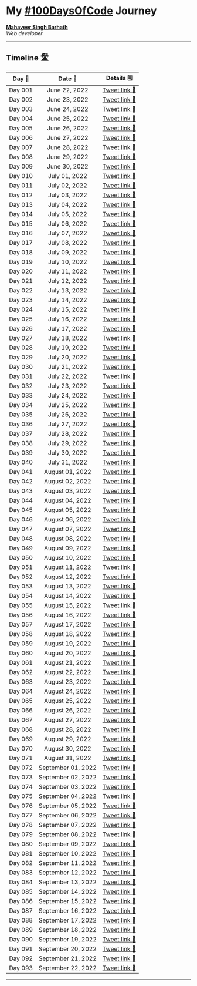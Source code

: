 # My [#100DaysOfCode](https://twitter.com/its_mavi_dev/status/1539475529598107649) Journey

**[Mahaveer Singh Barhath](https://github.com/its-mavi-dev)**  
*Web developer* 

---

## Timeline 🛣️

|**Day 📌**|**Date 📆**| **Details 🗒️**|
|:-:|:-:|-|
|Day 001|June 22, 2022|  [Tweet link 🔗](https://twitter.com/its_mavi_dev/status/1539602033782976514)|
|Day 002|June 23, 2022|  [Tweet link 🔗](https://twitter.com/its_mavi_dev/status/1539972445888970758)|
|Day 003|June 24, 2022|  [Tweet link 🔗](https://twitter.com/its_mavi_dev/status/1540363369030754304)|
|Day 004|June 25, 2022|  [Tweet link 🔗](https://twitter.com/its_mavi_dev/status/1540719927120003072)|
|Day 005|June 26, 2022|  [Tweet link 🔗](https://twitter.com/its_mavi_dev/status/1541063892679675904)|
|Day 006|June 27, 2022|  [Tweet link 🔗](https://twitter.com/its_mavi_dev/status/1541445111103762433)|
|Day 007|June 28, 2022|  [Tweet link 🔗](https://twitter.com/its_mavi_dev/status/1541803663521648647)|
|Day 008|June 29, 2022|  [Tweet link 🔗](https://twitter.com/its_mavi_dev/status/1542170237977923586)|
|Day 009|June 30, 2022|  [Tweet link 🔗](https://twitter.com/its_mavi_dev/status/1542526436338044929)|
|Day 010|July 01, 2022|  [Tweet link 🔗](https://twitter.com/its_mavi_dev/status/1542879463825821696)|
|Day 011|July 02, 2022|  [Tweet link 🔗](https://twitter.com/its_mavi_dev/status/1543255757147082752)|
|Day 012|July 03, 2022|  [Tweet link 🔗](https://twitter.com/its_mavi_dev/status/1543586175650148353)|
|Day 013|July 04, 2022|  [Tweet link 🔗](https://twitter.com/its_mavi_dev/status/1543949100760018946)|
|Day 014|July 05, 2022|  [Tweet link 🔗](https://twitter.com/its_mavi_dev/status/1544338442552614913)|
|Day 015|July 06, 2022|  [Tweet link 🔗](https://twitter.com/its_mavi_dev/status/1544688951113289728)|
|Day 016|July 07, 2022|  [Tweet link 🔗](https://twitter.com/its_mavi_dev/status/1545050791060598784)|
|Day 017|July 08, 2022|  [Tweet link 🔗](https://twitter.com/its_mavi_dev/status/1545434715527999489)|
|Day 018|July 09, 2022|  [Tweet link 🔗](https://twitter.com/its_mavi_dev/status/1545767771950424064)|
|Day 019|July 10, 2022|  [Tweet link 🔗](https://twitter.com/its_mavi_dev/status/1546157584402358272)|
|Day 020|July 11, 2022|  [Tweet link 🔗](https://twitter.com/its_mavi_dev/status/1546515935619874817)|
|Day 021|July 12, 2022|  [Tweet link 🔗](https://twitter.com/its_mavi_dev/status/1546870985475108864)|
|Day 022|July 13, 2022|  [Tweet link 🔗](https://twitter.com/its_mavi_dev/status/1547213724192493569)|
|Day 023|July 14, 2022|  [Tweet link 🔗](https://twitter.com/its_mavi_dev/status/1547591708187447296)|
|Day 024|July 15, 2022|  [Tweet link 🔗](https://twitter.com/its_mavi_dev/status/1547917435780878337)|
|Day 025|July 16, 2022|  [Tweet link 🔗](https://twitter.com/its_mavi_dev/status/1548316953974304768)|
|Day 026|July 17, 2022|  [Tweet link 🔗](https://twitter.com/its_mavi_dev/status/1548647050585468929)|
|Day 027|July 18, 2022|  [Tweet link 🔗](https://twitter.com/its_mavi_dev/status/1549026410836422657)|
|Day 028|July 19, 2022|  [Tweet link 🔗](https://twitter.com/its_mavi_dev/status/1549384291871752192)|
|Day 029|July 20, 2022|  [Tweet link 🔗](https://twitter.com/its_mavi_dev/status/1549738602565087232)|
|Day 030|July 21, 2022|  [Tweet link 🔗](https://twitter.com/its_mavi_dev/status/1550110902774812672)|
|Day 031|July 22, 2022|  [Tweet link 🔗](https://twitter.com/its_mavi_dev/status/1550488100295839749)|
|Day 032|July 23, 2022|  [Tweet link 🔗](https://twitter.com/its_mavi_dev/status/1550843214613323776)|
|Day 033|July 24, 2022|  [Tweet link 🔗](https://twitter.com/its_mavi_dev/status/1551204244489121793)|
|Day 034|July 25, 2022|  [Tweet link 🔗](https://twitter.com/its_mavi_dev/status/1551587636405739521)|
|Day 035|July 26, 2022|  [Tweet link 🔗](https://twitter.com/its_mavi_dev/status/1551944864392445952)|
|Day 036|July 27, 2022|  [Tweet link 🔗](https://twitter.com/its_mavi_dev/status/1552314263276232704)|
|Day 037|July 28, 2022|  [Tweet link 🔗](https://twitter.com/its_mavi_dev/status/1552672654775418880)|
|Day 038|July 29, 2022|  [Tweet link 🔗](https://twitter.com/its_mavi_dev/status/1553008041838415873)|
|Day 039|July 30, 2022|  [Tweet link 🔗](https://twitter.com/its_mavi_dev/status/1553375149638176768)|
|Day 040|July 31, 2022|  [Tweet link 🔗](https://twitter.com/its_mavi_dev/status/1553746770731372545)|
|Day 041|August 01, 2022|  [Tweet link 🔗](https://twitter.com/its_mavi_dev/status/1554114114729160705)|
|Day 042|August 02, 2022|  [Tweet link 🔗](https://twitter.com/its_mavi_dev/status/1554456953707167744)|
|Day 043|August 03, 2022|  [Tweet link 🔗](https://twitter.com/its_mavi_dev/status/1554844930602061825)|
|Day 044|August 04, 2022|  [Tweet link 🔗](https://twitter.com/its_mavi_dev/status/1555205586887004161)|
|Day 045|August 05, 2022|  [Tweet link 🔗](https://twitter.com/its_mavi_dev/status/1555574790328823809)|
|Day 046|August 06, 2022|  [Tweet link 🔗](https://twitter.com/its_mavi_dev/status/1555915311710613515)|
|Day 047|August 07, 2022|  [Tweet link 🔗](https://twitter.com/its_mavi_dev/status/1556280771287339008)|
|Day 048|August 08, 2022|  [Tweet link 🔗](https://twitter.com/its_mavi_dev/status/1556651015843495937)|
|Day 049|August 09, 2022|  [Tweet link 🔗](https://twitter.com/its_mavi_dev/status/1557006344913563654)|
|Day 050|August 10, 2022|  [Tweet link 🔗](https://twitter.com/its_mavi_dev/status/1557369459794251777)|
|Day 051|August 11, 2022|  [Tweet link 🔗](https://twitter.com/its_mavi_dev/status/1557735073595604992)|
|Day 052|August 12, 2022|  [Tweet link 🔗](https://twitter.com/its_mavi_dev/status/1558098621605691394)|
|Day 053|August 13, 2022|  [Tweet link 🔗](https://twitter.com/its_mavi_dev/status/1558467326118268929)|
|Day 054|August 14, 2022|  [Tweet link 🔗](https://twitter.com/its_mavi_dev/status/1558835127471316994)|
|Day 055|August 15, 2022|  [Tweet link 🔗](https://twitter.com/its_mavi_dev/status/1559187873672224768)|
|Day 056|August 16, 2022|  [Tweet link 🔗](https://twitter.com/its_mavi_dev/status/1559575037409394688)|
|Day 057|August 17, 2022|  [Tweet link 🔗](https://twitter.com/its_mavi_dev/status/1559902170434371586)|
|Day 058|August 18, 2022|  [Tweet link 🔗](https://twitter.com/its_mavi_dev/status/1560265517268897792)|
|Day 059|August 19, 2022|  [Tweet link 🔗](https://twitter.com/its_mavi_dev/status/1560640867085746177)|
|Day 060|August 20, 2022|  [Tweet link 🔗](https://twitter.com/its_mavi_dev/status/1560988147034750976)|
|Day 061|August 21, 2022|  [Tweet link 🔗](https://twitter.com/its_mavi_dev/status/1561365195691544577)|
|Day 062|August 22, 2022|  [Tweet link 🔗](https://twitter.com/its_mavi_dev/status/1561708438648160257)|
|Day 063|August 23, 2022|  [Tweet link 🔗](https://twitter.com/its_mavi_dev/status/1562067223069732864)|
|Day 064|August 24, 2022|  [Tweet link 🔗](https://twitter.com/its_mavi_dev/status/1562433038424088576)|
|Day 065|August 25, 2022|  [Tweet link 🔗](https://twitter.com/its_mavi_dev/status/1562810301342707714)|
|Day 066|August 26, 2022|  [Tweet link 🔗](https://twitter.com/its_mavi_dev/status/1563180402151288835)|
|Day 067|August 27, 2022|  [Tweet link 🔗](https://twitter.com/its_mavi_dev/status/1563539215303864320)|
|Day 068|August 28, 2022|  [Tweet link 🔗](https://twitter.com/its_mavi_dev/status/1563892447511339009)|
|Day 069|August 29, 2022|  [Tweet link 🔗](https://twitter.com/its_mavi_dev/status/1564251395124912128)|
|Day 070|August 30, 2022|  [Tweet link 🔗](https://twitter.com/its_mavi_dev/status/1564622886232420356)|
|Day 071|August 31, 2022|  [Tweet link 🔗](https://twitter.com/its_mavi_dev/status/1564978975910219776)|
|Day 072|September 01, 2022|  [Tweet link 🔗](https://twitter.com/its_mavi_dev/status/1565339484715040772)|
|Day 073|September 02, 2022|  [Tweet link 🔗](https://twitter.com/its_mavi_dev/status/1565704181045813248)|
|Day 074|September 03, 2022|  [Tweet link 🔗](https://twitter.com/its_mavi_dev/status/1566064291593105410)|
|Day 075|September 04, 2022|  [Tweet link 🔗](https://twitter.com/its_mavi_dev/status/1566426968500756480)|
|Day 076|September 05, 2022|  [Tweet link 🔗](https://twitter.com/its_mavi_dev/status/1566783141422936064)|
|Day 077|September 06, 2022|  [Tweet link 🔗](https://twitter.com/its_mavi_dev/status/1567147447251779586)|
|Day 078|September 07, 2022|  [Tweet link 🔗](https://twitter.com/its_mavi_dev/status/1567516369029328897)|
|Day 079|September 08, 2022|  [Tweet link 🔗](https://twitter.com/its_mavi_dev/status/1567883766424829955)|
|Day 080|September 09, 2022|  [Tweet link 🔗](https://twitter.com/its_mavi_dev/status/1568238249210159107)|
|Day 081|September 10, 2022|  [Tweet link 🔗](https://twitter.com/its_mavi_dev/status/1568603576263639040)|
|Day 082|September 11, 2022|  [Tweet link 🔗](https://twitter.com/its_mavi_dev/status/1569004207411449856)|
|Day 083|September 12, 2022|  [Tweet link 🔗](https://twitter.com/its_mavi_dev/status/1569318627870121984)|
|Day 084|September 13, 2022|  [Tweet link 🔗](https://twitter.com/its_mavi_dev/status/1569695080243666944)|
|Day 085|September 14, 2022|  [Tweet link 🔗](https://twitter.com/its_mavi_dev/status/1570078710933626882)|
|Day 086|September 15, 2022|  [Tweet link 🔗](https://twitter.com/its_mavi_dev/status/1570433791096946689)|
|Day 087|September 16, 2022|  [Tweet link 🔗](https://twitter.com/its_mavi_dev/status/1570778959226507265)|
|Day 088|September 17, 2022|  [Tweet link 🔗](https://twitter.com/its_mavi_dev/status/1571144685816795136)|
|Day 089|September 18, 2022|  [Tweet link 🔗](https://twitter.com/its_mavi_dev/status/1571498406673285121)|
|Day 090|September 19, 2022|  [Tweet link 🔗](https://twitter.com/its_mavi_dev/status/1571868448418050048)|
|Day 091|September 20, 2022|  [Tweet link 🔗](https://twitter.com/its_mavi_dev/status/1572229945774186496)|
|Day 092|September 21, 2022|  [Tweet link 🔗](https://twitter.com/its_mavi_dev/status/1572601758786162692)|
|Day 093|September 22, 2022|  [Tweet link 🔗](https://twitter.com/its_mavi_dev/status/1572958318582435840)|

---
